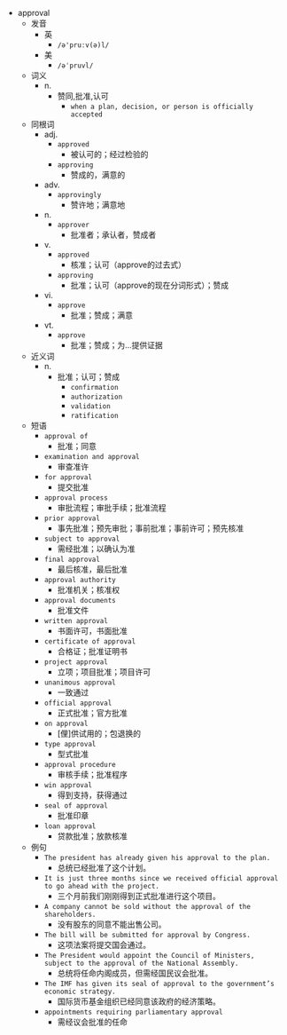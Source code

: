 - approval
  - 发音
    - 英
      - `/ə'pruːv(ə)l/`
    - 美
      - `/əˈpruvl/`
  - 词义
    - n.
      - 赞同,批准,认可
        - `when a plan, decision, or person is officially accepted`
  - 同根词
    - adj.
      - `approved`
        - 被认可的；经过检验的
      - `approving`
        - 赞成的，满意的
    - adv.
      - `approvingly`
        - 赞许地；满意地
    - n.
      - `approver`
        - 批准者；承认者，赞成者
    - v.
      - `approved`
        - 核准；认可（approve的过去式）
      - `approving`
        - 批准；认可（approve的现在分词形式）；赞成
    - vi.
      - `approve`
        - 批准；赞成；满意
    - vt.
      - `approve`
        - 批准；赞成；为…提供证据
  - 近义词
    - n.
      - 批准；认可；赞成
        - `confirmation`
        - `authorization`
        - `validation`
        - `ratification`
  - 短语
    - `approval of`
      - 批准；同意 
    - `examination and approval`
      - 审查准许 
    - `for approval`
      - 提交批准 
    - `approval process`
      - 审批流程；审批手续；批准流程 
    - `prior approval`
      - 事先批准；预先审批；事前批准；事前许可；预先核准 
    - `subject to approval`
      - 需经批准；以确认为准 
    - `final approval`
      - 最后核准，最后批准 
    - `approval authority`
      - 批准机关；核准权 
    - `approval documents`
      - 批准文件 
    - `written approval`
      - 书面许可，书面批准 
    - `certificate of approval`
      - 合格证；批准证明书 
    - `project approval`
      - 立项；项目批准；项目许可 
    - `unanimous approval`
      - 一致通过 
    - `official approval`
      - 正式批准；官方批准 
    - `on approval`
      - [俚]供试用的；包退换的 
    - `type approval`
      - 型式批准 
    - `approval procedure`
      - 审核手续；批准程序 
    - `win approval`
      - 得到支持，获得通过 
    - `seal of approval`
      - 批准印章 
    - `loan approval`
      - 贷款批准；放款核准 
  - 例句
    - `The president has already given his approval to the plan.`
      - 总统已经批准了这个计划。
    - `It is just three months since we received official approval to go ahead with the project.`
      - 三个月前我们刚刚得到正式批准进行这个项目。
    - `A company cannot be sold without the approval of the shareholders.`
      - 没有股东的同意不能出售公司。
    - `The bill will be submitted for approval by Congress.`
      - 这项法案将提交国会通过。
    - `The President would appoint the Council of Ministers, subject to the approval of the National Assembly.`
      - 总统将任命内阁成员，但需经国民议会批准。
    - `The IMF has given its seal of approval to the government’s economic strategy.`
      - 国际货币基金组织已经同意该政府的经济策略。
    - `appointments requiring parliamentary approval`
      - 需经议会批准的任命

